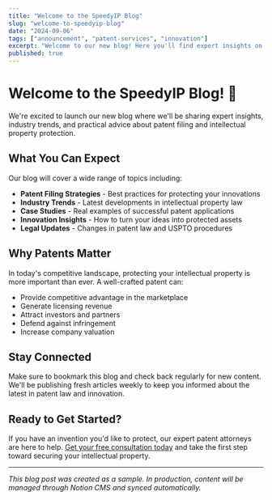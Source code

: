 ```yaml
---
title: "Welcome to the SpeedyIP Blog"
slug: "welcome-to-speedyip-blog"
date: "2024-09-06"
tags: ["announcement", "patent-services", "innovation"]
excerpt: "Welcome to our new blog! Here you'll find expert insights on patent filing, intellectual property strategy, and innovation trends."
published: true
---
```


# Welcome to the SpeedyIP Blog! 🎉

We're excited to launch our new blog where we'll be sharing expert insights, industry trends, and practical advice about patent filing and intellectual property protection.

## What You Can Expect

Our blog will cover a wide range of topics including:

- **Patent Filing Strategies** - Best practices for protecting your innovations
- **Industry Trends** - Latest developments in intellectual property law
- **Case Studies** - Real examples of successful patent applications
- **Innovation Insights** - How to turn your ideas into protected assets
- **Legal Updates** - Changes in patent law and USPTO procedures

## Why Patents Matter

In today's competitive landscape, protecting your intellectual property is more important than ever. A well-crafted patent can:

- Provide competitive advantage in the marketplace
- Generate licensing revenue
- Attract investors and partners
- Defend against infringement
- Increase company valuation

## Stay Connected

Make sure to bookmark this blog and check back regularly for new content. We'll be publishing fresh articles weekly to keep you informed about the latest in patent law and innovation.

## Ready to Get Started?

If you have an invention you'd like to protect, our expert patent attorneys are here to help. [Get your free consultation today](/lead-capture) and take the first step toward securing your intellectual property.

---

_This blog post was created as a sample. In production, content will be managed through Notion CMS and synced automatically._
